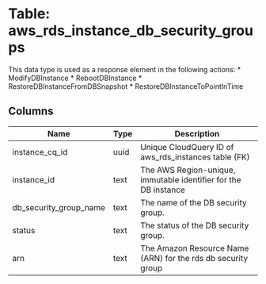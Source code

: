
# Table: aws_rds_instance_db_security_groups
This data type is used as a response element in the following actions:  * ModifyDBInstance  * RebootDBInstance  * RestoreDBInstanceFromDBSnapshot  * RestoreDBInstanceToPointInTime 
## Columns
| Name        | Type           | Description  |
| ------------- | ------------- | -----  |
|instance_cq_id|uuid|Unique CloudQuery ID of aws_rds_instances table (FK)|
|instance_id|text|The AWS Region-unique, immutable identifier for the DB instance|
|db_security_group_name|text|The name of the DB security group.|
|status|text|The status of the DB security group.|
|arn|text|The Amazon Resource Name (ARN) for the rds db security group|
